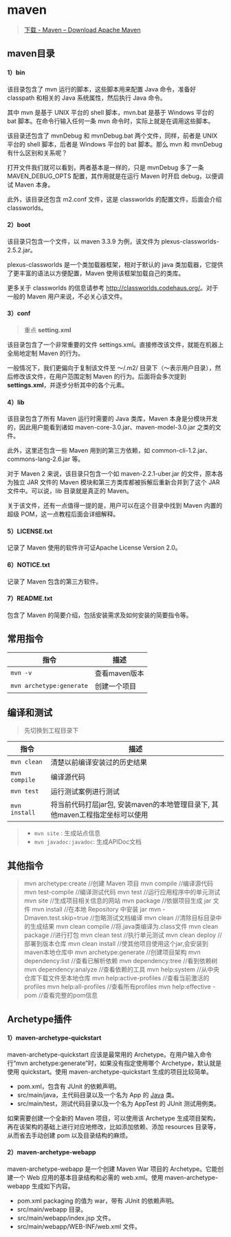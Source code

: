 # maven

> [下载 - Maven – Download Apache Maven](http://maven.apache.org/download.cgi)

## maven目录

#### 1）bin

该目录包含了 mvn 运行的脚本，这些脚本用来配置 Java 命令，准备好 classpath 和相关的 Java 系统属性，然后执行 Java 命令。

其中 mvn 是基于 UNIX 平台的 shell 脚本，mvn.bat 是基于 Windows 平台的 bat 脚本。在命令行输入任何一条 mvn 命令时，实际上就是在调用这些脚本。

该目录还包含了 mvnDebug 和 mvnDebug.bat 两个文件，同样，前者是 UNIX 平台的 shell 脚本，后者是 Windows 平台的 bat 脚本。那么 mvn 和 mvnDebug 有什么区别和关系呢？

打开文件我们就可以看到，两者基本是一样的，只是 mvnDebug 多了一条 MAVEN_DEBUG_OPTS 配置，其作用就是在运行 Maven 时开启 debug，以便调试 Maven 本身。

此外，该目录还包含 m2.conf 文件，这是 classworlds 的配置文件，后面会介绍 classworlds。

#### 2）boot

该目录只包含一个文件，以 maven 3.3.9 为例，该文件为 plexus-classworlds-2.5.2.jar。

plexus-classworlds 是一个类加载器框架，相对于默认的 java 类加载器，它提供了更丰富的语法以方便配置，Maven 使用该框架加载自己的类库。

更多关于 classworlds 的信息请参考 <http://classworlds.codehaus.org/>。对于一般的 Maven 用户来说，不必关心该文件。

#### 3）conf

> 重点 **setting.xml**

该目录包含了一个非常重要的文件 settings.xml。直接修改该文件，就能在机器上全局地定制 Maven 的行为。

一般情况下，我们更偏向于复制该文件至 ～/.m2/ 目录下（～表示用户目录），然后修改该文件，在用户范围定制 Maven 的行为。后面将会多次提到 **settings.xml**，并逐步分析其中的各个元素。

#### 4）lib

该目录包含了所有 Maven 运行时需要的 Java 类库，Maven 本身是分模块开发的，因此用户能看到诸如 maven-core-3.0.jar、maven-model-3.0.jar 之类的文件。

此外，这里还包含一些 Maven 用到的第三方依赖，如 common-cli-1.2.jar、commons-lang-2.6.jar 等。

对于 Maven 2 来说，该目录只包含一个如 maven-2.2.1-uber.jar 的文件，原本各为独立 JAR 文件的 Maven 模块和第三方类库都被拆解后重新合并到了这个 JAR 文件中。可以说，lib 目录就是真正的 Maven。

关于该文件，还有一点值得一提的是，用户可以在这个目录中找到 Maven 内置的超级 POM，这一点教程后面会详细解释。

#### 5）LICENSE.txt

记录了 Maven 使用的软件许可证Apache License Version 2.0。

#### 6）NOTICE.txt

记录了 Maven 包含的第三方软件。

#### 7）README.txt

包含了 Maven 的简要介绍，包括安装需求及如何安装的简要指令等。

## 常用指令

| 指令                     | 描述          |
| ------------------------ | ------------- |
| `mvn -v`                 | 查看maven版本 |
| `mvn archetype:generate` | 创建一个项目  |

## 编译和测试

> 先切换到工程目录下

| 指令          | 描述                                                         |
| ------------- | ------------------------------------------------------------ |
| `mvn clean`   | 清楚以前编译安装过的历史结果                                 |
| `mvn compile` | 编译源代码                                                   |
| `mvn test`    | 运行测试案例进行测试                                         |
| `mvn install` | 将当前代码打层jar包, 安装maven的本地管理目录下, 其他maven工程指定坐标可以使用 |

> - `mvn site` : 生成站点信息
> - `mvn javadoc:javadoc`: 生成APIDoc文档

## 其他指令

> mvn archetype:create //创建 Maven 项目
> mvn compile //编译源代码
> mvn test-compile //编译测试代码
> mvn test //运行应用程序中的单元测试
> mvn site //生成项目相关信息的网站
> mvn package //依据项目生成 jar 文件
> mvn install //在本地 Repository 中安装 jar
> mvn -Dmaven.test.skip=true //忽略测试文档编译
> mvn clean //清除目标目录中的生成结果
> mvn clean compile //将.java类编译为.class文件
> mvn clean package //进行打包
> mvn clean test //执行单元测试
> mvn clean deploy //部署到版本仓库
> mvn clean install //使其他项目使用这个jar,会安装到maven本地仓库中
> mvn archetype:generate //创建项目架构
> mvn dependency:list //查看已解析依赖
> mvn dependency:tree //看到依赖树
> mvn dependency:analyze //查看依赖的工具
> mvn help:system //从中央仓库下载文件至本地仓库
> mvn help:active-profiles //查看当前激活的profiles
> mvn help:all-profiles //查看所有profiles
> mvn help:effective -pom //查看完整的pom信息

## Archetype插件

#### 1）maven-archetype-quickstart

maven-archetype-quickstart 应该是最常用的 Archetype。在用户输入命令行“mvn archetype:generate”时，如果没有指定使用哪个 Archetype，默认就是使用 quickstart。使用 maven-archetype-quickstart 生成的项目比较简单。

- pom.xml，包含有 JUnit 的依赖声明。
- src/main/java，主代码目录以及一个名为 App 的 [Java](http://c.biancheng.net/java/) 类。
- src/main/test，测试代码目录以及一个名为 AppTest 的 JUnit 测试用例类。

如果需要创建一个全新的 Maven 项目，可以使用该 Archetype 生成项目架构，再在该架构的基础上进行对应地修改，比如添加依赖、添加 resources 目录等，从而省去手动创建 pom 以及目录结构的麻烦。

#### 2）maven-archetype-webapp

maven-archetype-webapp 是一个创建 Maven War 项目的 Archetype。它能创建一个 Web 应用的基本目录结构和必需的 web.xml。使用 maven-archetype-webapp 生成如下内容。

- pom.xml packaging 的值为 war，带有 JUnit 的依赖声明。
- src/main/webapp 目录。
- src/main/webapp/index.jsp 文件。
- src/main/webapp/WEB-INF/web.xml 文件。

